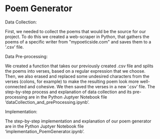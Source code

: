 # Poem Generator

Data Collection:

First, we needed to collect the poems that would be the source for our project. To do this we created a web-scraper in Python, that gathers the poems of a specific writer from "mypoeticside.com" and saves them to a ‘.csv’ file.

Data Pre-processing:

We created a function that takes our previously created .csv file and splits the poems into verses, based on a regular expression that we choose. Then, we also erased and replaced some undesired characters from the verses (colons, for example) to make the resulting poem look more well-connected and cohesive. We then saved the verses in a new ‘.csv’ file.
The step-by-step process and explanation of data collection and its pre-processing are in the Python Juptyer Notebook file ‘dataCollection_and_preProcessing.ipynb’.

Implementation:

The step-by-step implementation and explanation of our poem generator are in the Python Juptyer Notebook file ‘implementation_PoemGenerator.ipynb’.
